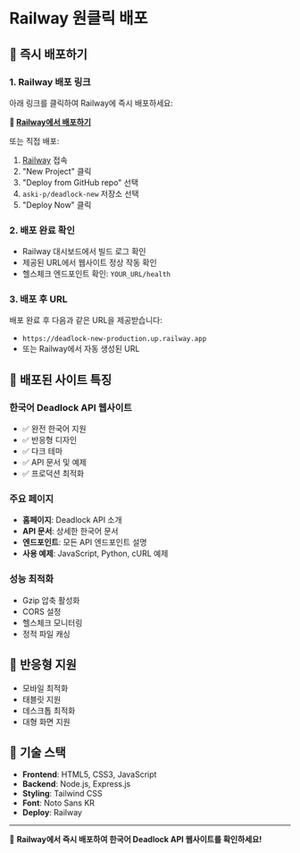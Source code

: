 # Railway 원클릭 배포

## 🚀 즉시 배포하기

### 1. Railway 배포 링크
아래 링크를 클릭하여 Railway에 즉시 배포하세요:

**🔗 [Railway에서 배포하기](https://railway.app/new/template?template=https%3A%2F%2Fgithub.com%2Faski-p%2Fdeadlock-new)**

또는 직접 배포:
1. [Railway](https://railway.app) 접속
2. "New Project" 클릭
3. "Deploy from GitHub repo" 선택
4. `aski-p/deadlock-new` 저장소 선택
5. "Deploy Now" 클릭

### 2. 배포 완료 확인
- Railway 대시보드에서 빌드 로그 확인
- 제공된 URL에서 웹사이트 정상 작동 확인
- 헬스체크 엔드포인트 확인: `YOUR_URL/health`

### 3. 배포 후 URL
배포 완료 후 다음과 같은 URL을 제공받습니다:
- `https://deadlock-new-production.up.railway.app`
- 또는 Railway에서 자동 생성된 URL

## 🎯 배포된 사이트 특징

### 한국어 Deadlock API 웹사이트
- ✅ 완전 한국어 지원
- ✅ 반응형 디자인
- ✅ 다크 테마
- ✅ API 문서 및 예제
- ✅ 프로덕션 최적화

### 주요 페이지
- **홈페이지**: Deadlock API 소개
- **API 문서**: 상세한 한국어 문서
- **엔드포인트**: 모든 API 엔드포인트 설명
- **사용 예제**: JavaScript, Python, cURL 예제

### 성능 최적화
- Gzip 압축 활성화
- CORS 설정
- 헬스체크 모니터링
- 정적 파일 캐싱

## 📱 반응형 지원
- 모바일 최적화
- 태블릿 지원
- 데스크톱 최적화
- 대형 화면 지원

## 🔧 기술 스택
- **Frontend**: HTML5, CSS3, JavaScript
- **Backend**: Node.js, Express.js
- **Styling**: Tailwind CSS
- **Font**: Noto Sans KR
- **Deploy**: Railway

---

🎉 **Railway에서 즉시 배포하여 한국어 Deadlock API 웹사이트를 확인하세요!**